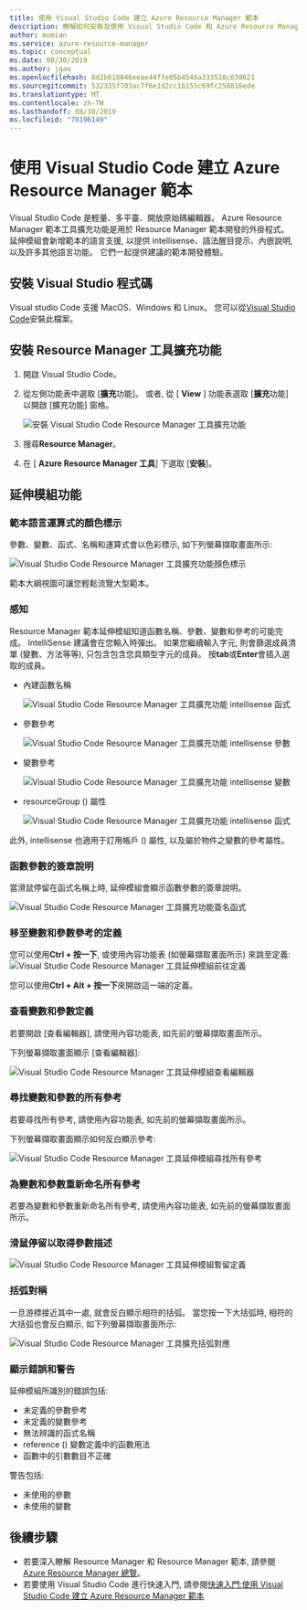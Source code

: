 ```yaml
---
title: 使用 Visual Studio Code 建立 Azure Resource Manager 範本
description: 瞭解如何安裝及使用 Visual Studio Code 和 Azure Resource Manager 工具擴充功能。
author: mumian
ms.service: azure-resource-manager
ms.topic: conceptual
ms.date: 08/30/2019
ms.author: jgao
ms.openlocfilehash: 8d2b818846eeae44ffe05b4546a333510c638621
ms.sourcegitcommit: 532335f703ac7f6e1d2cc1b155c69fc258816ede
ms.translationtype: MT
ms.contentlocale: zh-TW
ms.lasthandoff: 08/30/2019
ms.locfileid: "70196149"
---
```

# <a name="use-visual-studio-code-to-create-azure-resource-manager-templates"></a>使用 Visual Studio Code 建立 Azure Resource Manager 範本

Visual Studio Code 是輕量、多平臺、開放原始碼編輯器。 Azure Resource Manager 範本工具擴充功能是用於 Resource Manager 範本開發的外掛程式。 延伸模組會新增範本的語言支援, 以提供 intellisense、語法醒目提示、內嵌說明, 以及許多其他語言功能。 它們一起提供建議的範本開發體驗。

## <a name="install-visual-studio-code"></a>安裝 Visual Studio 程式碼

Visual studio Code 支援 MacOS、Windows 和 Linux。  您可以從[Visual Studio Code](https://code.visualstudio.com/)安裝此檔案。

## <a name="install-resource-manager-tools-extension"></a>安裝 Resource Manager 工具擴充功能

1. 開啟 Visual Studio Code。
1. 從左側功能表中選取 [**擴充**功能]。 或者, 從 [ **View** ] 功能表選取 [**擴充**功能] 以開啟 [擴充功能] 窗格。

    ![安裝 Visual Studio Code Resource Manager 工具擴充功能](./media/resource-manager-tools-vs-code/resource-manager-visual-studio-code-tools-extension.png)
1. 搜尋**Resource Manager**。
1. 在 [ **Azure Resource Manager 工具**] 下選取 [**安裝**]。

## <a name="the-extension-features"></a>延伸模組功能

### <a name="colorization-for-template-language-expressions"></a>範本語言運算式的顏色標示

參數、變數、函式、名稱和運算式會以色彩標示, 如下列螢幕擷取畫面所示:

![Visual Studio Code Resource Manager 工具擴充功能顏色標示](./media/resource-manager-tools-vs-code/resource-manager-tools-extension-colorization.png)

範本大綱視圖可讓您輕鬆流覽大型範本。

### <a name="intellisense"></a>感知

Resource Manager 範本延伸模組知道函數名稱、參數、變數和參考的可能完成。 IntelliSense 建議會在您輸入時彈出。 如果您繼續輸入字元, 則會篩選成員清單 (變數、方法等等), 只包含包含您具類型字元的成員。 按**tab**或**Enter**會插入選取的成員。

- 內建函數名稱

    ![Visual Studio Code Resource Manager 工具擴充功能 intellisense 函式](./media/resource-manager-tools-vs-code/resource-manager-tools-extension-intellisense-functions.png)

- 參數參考

    ![Visual Studio Code Resource Manager 工具擴充功能 intellisense 參數](./media/resource-manager-tools-vs-code/resource-manager-tools-extension-intellisense-parameters.png)

- 變數參考

    ![Visual Studio Code Resource Manager 工具擴充功能 intellisense 變數](./media/resource-manager-tools-vs-code/resource-manager-tools-extension-intellisense-variables.png)

- resourceGroup () 屬性

    ![Visual Studio Code Resource Manager 工具擴充功能 intellisense 函式](./media/resource-manager-tools-vs-code/resource-manager-tools-extension-intellisense-resourcegroup.png)

此外, intellisense 也適用于訂用帳戶 () 屬性, 以及屬於物件之變數的參考屬性。

### <a name="signature-help-for-function-parameters"></a>函數參數的簽章說明

當滑鼠停留在函式名稱上時, 延伸模組會顯示函數參數的簽章說明。

![Visual Studio Code Resource Manager 工具擴充功能簽名函式](./media/resource-manager-tools-vs-code/resource-manager-tools-extension-signature-function.png)

### <a name="go-to-definition-for-variable-and-parameter-references"></a>移至變數和參數參考的定義

您可以使用**Ctrl + 按一下**, 或使用內容功能表 (如螢幕擷取畫面所示) 來跳至定義:![Visual Studio Code Resource Manager 工具延伸模組前往定義](./media/resource-manager-tools-vs-code/resource-manager-tools-extension-context-menu.png)

您可以使用**Ctrl + Alt + 按一下**來開啟這一端的定義。

### <a name="peek-for-variable-and-parameter-definitions"></a>查看變數和參數定義

若要開啟 [查看編輯器], 請使用內容功能表, 如先前的螢幕擷取畫面所示。

下列螢幕擷取畫面顯示 [查看編輯器]:

![Visual Studio Code Resource Manager 工具延伸模組查看編輯器](./media/resource-manager-tools-vs-code/resource-manager-tools-extension-peek-editor.png)

### <a name="find-all-references-for-variables-and-parameters"></a>尋找變數和參數的所有參考

若要尋找所有參考, 請使用內容功能表, 如先前的螢幕擷取畫面所示。

下列螢幕擷取畫面顯示如何反白顯示參考:

![Visual Studio Code Resource Manager 工具延伸模組尋找所有參考](./media/resource-manager-tools-vs-code/resource-manager-tools-extension-find-all-references.png)

### <a name="rename-all-references-for-variables-and-parameters"></a>為變數和參數重新命名所有參考

若要為變數和參數重新命名所有參考, 請使用內容功能表, 如先前的螢幕擷取畫面所示。

### <a name="hover-for-parameter-description"></a>滑鼠停留以取得參數描述

![Visual Studio Code Resource Manager 工具延伸模組暫留定義](./media/resource-manager-tools-vs-code/resource-manager-tools-extension-hover-parameters.png)

### <a name="brace-matching"></a>括弧對稱

一旦游標接近其中一處, 就會反白顯示相符的括弧。 當您按一下大括弧時, 相符的大括弧也會反白顯示, 如下列螢幕擷取畫面所示:

![Visual Studio Code Resource Manager 工具擴充括弧對應](./media/resource-manager-tools-vs-code/resource-manager-tools-extension-brace-matching.png)

### <a name="show-errors-and-warnings"></a>顯示錯誤和警告

延伸模組所識別的錯誤包括:

- 未定義的參數參考
- 未定義的變數參考
- 無法辨識的函式名稱
- reference () 變數定義中的函數用法
- 函數中的引數數目不正確

警告包括:

- 未使用的參數
- 未使用的變數

## <a name="next-steps"></a>後續步驟

- 若要深入瞭解 Resource Manager 和 Resource Manager 範本, 請參閱[Azure Resource Manager 總覽](./resource-group-overview.md)。
- 若要使用 Visual Studio Code 進行快速入門, 請參閱[快速入門:使用 Visual Studio Code 建立 Azure Resource Manager 範本](./resource-manager-quickstart-create-templates-use-visual-studio-code.md)
